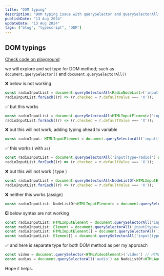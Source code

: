 ```yaml
---
title: "DOM typing"
description: "DOM typing issue with querySelector and querySelectorAll"
publishDate: "13 Aug 2024"
updateDate: "13 Aug 2024"
tags: ["blog", "typescript", "DOM"]
---
```


## DOM typings

[Check code on playground](https://stackblitz.com/edit/dom-typing)

we will explore and set type for DOM method; such as  `document.querySelector()` and `document.querySelectorAll()`

❌ below is not working

```ts
const radioInputList = document.querySelectorAll<RadioNodeList>('input[type=radio]');
radioInputList.forEach((r) => (r.checked = r.defaultValue === 'X'));
```

✅ but this works

```ts
const radioInputList = document.querySelectorAll<HTMLInputElement>('input[type=radio]');
radioInputList.forEach((r) => (r.checked = r.defaultValue === 'X'));
```

❌ but this will not work; adding typing ahead to variable

```ts
const radioInput: HTMLInputElement = document.querySelectorAll('input[type=radio]');
```

✅ this works ( with `as`)

```ts
const radioInputList = document.querySelectorAll('input[type=radio]') as NodeListOf<HTMLInputElement>;
radioInputList.forEach((r) => (r.checked = r.defaultValue === 'X'));
```

❌ but this will not work ( type  )

```ts
const radioInputList = document.querySelectorAll<NodeListOf<HTMLInputElement>('input[type=radio]');
radioInputList.forEach((r) => (r.checked = r.defaultValue === 'X'));
```

❌ neither this works (assign)

```ts
const radioInputList: NodeListOf<HTMLInputElement> = document.querySelectorAll('input[type=radio]');
```

❎ below syntax are not working

```ts
const radioInputList: HTMLInputElement = document.querySelectorAll('input[type=radio]');
const radioInputList: Element = document.querySelectorAll('input[type=radio]');
const radioInputList: HTMLInputElement[] = document.querySelectorAll('input[type=radio]');
const radioInputList: Element[] = document.querySelectorAll('input[type=radio]');
```

✅ and here is separate type for both DOM method as per my approach

```ts
const video = document.querySelector<HTMLVideoElement>('video') // HTMLVideoElement | null
const audios = document.querySelectorAll('audio') as NodeListOf<HTMLAudioElement>;
```

Hope it helps.
